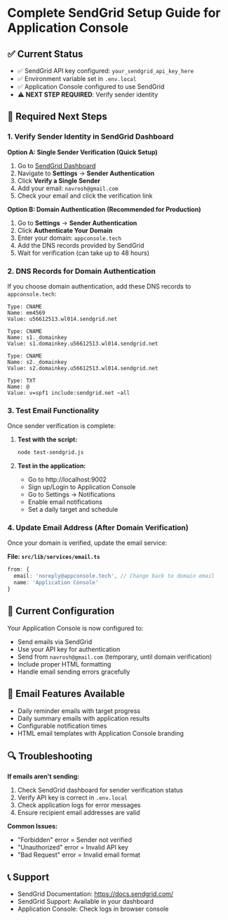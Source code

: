 # Complete SendGrid Setup Guide for Application Console

## ✅ Current Status
- ✅ SendGrid API key configured: `your_sendgrid_api_key_here`
- ✅ Environment variable set in `.env.local`
- ✅ Application Console configured to use SendGrid
- ⚠️ **NEXT STEP REQUIRED**: Verify sender identity

## 🔧 Required Next Steps

### 1. Verify Sender Identity in SendGrid Dashboard

**Option A: Single Sender Verification (Quick Setup)**
1. Go to [SendGrid Dashboard](https://app.sendgrid.com/)
2. Navigate to **Settings** → **Sender Authentication**
3. Click **Verify a Single Sender**
4. Add your email: `navrosh@gmail.com`
5. Check your email and click the verification link

**Option B: Domain Authentication (Recommended for Production)**
1. Go to **Settings** → **Sender Authentication**
2. Click **Authenticate Your Domain**
3. Enter your domain: `appconsole.tech`
4. Add the DNS records provided by SendGrid
5. Wait for verification (can take up to 48 hours)

### 2. DNS Records for Domain Authentication

If you choose domain authentication, add these DNS records to `appconsole.tech`:

```
Type: CNAME
Name: em4569
Value: u56612513.wl014.sendgrid.net

Type: CNAME  
Name: s1._domainkey
Value: s1.domainkey.u56612513.wl014.sendgrid.net

Type: CNAME
Name: s2._domainkey  
Value: s2.domainkey.u56612513.wl014.sendgrid.net

Type: TXT
Name: @
Value: v=spf1 include:sendgrid.net ~all
```

### 3. Test Email Functionality

Once sender verification is complete:

1. **Test with the script:**
   ```bash
   node test-sendgrid.js
   ```

2. **Test in the application:**
   - Go to http://localhost:9002
   - Sign up/Login to Application Console
   - Go to Settings → Notifications
   - Enable email notifications
   - Set a daily target and schedule

### 4. Update Email Address (After Domain Verification)

Once your domain is verified, update the email service:

**File: `src/lib/services/email.ts`**
```typescript
from: {
  email: 'noreply@appconsole.tech', // Change back to domain email
  name: 'Application Console'
}
```

## 🚀 Current Configuration

Your Application Console is now configured to:
- Send emails via SendGrid
- Use your API key for authentication
- Send from `navrosh@gmail.com` (temporary, until domain verification)
- Include proper HTML formatting
- Handle email sending errors gracefully

## 📧 Email Features Available

- Daily reminder emails with target progress
- Daily summary emails with application results
- Configurable notification times
- HTML email templates with Application Console branding

## 🔍 Troubleshooting

**If emails aren't sending:**
1. Check SendGrid dashboard for sender verification status
2. Verify API key is correct in `.env.local`
3. Check application logs for error messages
4. Ensure recipient email addresses are valid

**Common Issues:**
- "Forbidden" error = Sender not verified
- "Unauthorized" error = Invalid API key
- "Bad Request" error = Invalid email format

## 📞 Support

- SendGrid Documentation: https://docs.sendgrid.com/
- SendGrid Support: Available in your dashboard
- Application Console: Check logs in browser console
